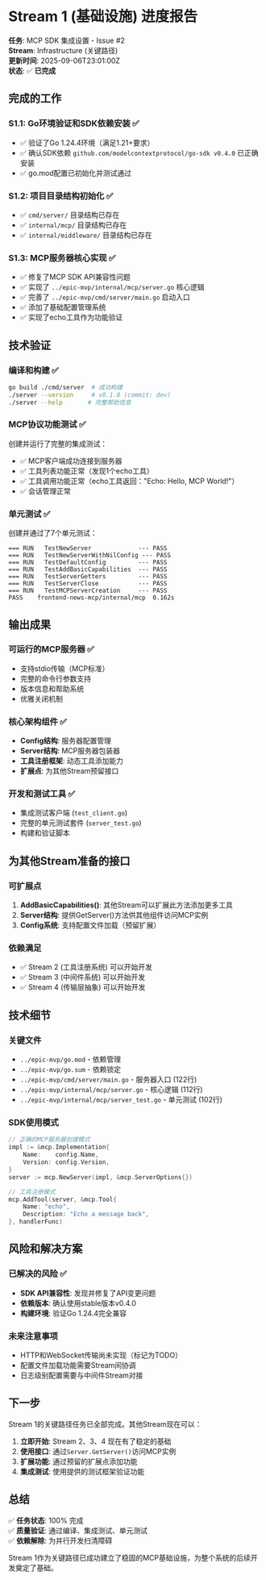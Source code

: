 # Stream 1 (基础设施) 进度报告
**任务**: MCP SDK 集成设置 - Issue #2  
**Stream**: Infrastructure (关键路径)  
**更新时间**: 2025-09-06T23:01:00Z  
**状态**: ✅ **已完成**

## 完成的工作

### S1.1: Go环境验证和SDK依赖安装 ✅
- ✅ 验证了Go 1.24.4环境（满足1.21+要求）
- ✅ 确认SDK依赖 `github.com/modelcontextprotocol/go-sdk v0.4.0` 已正确安装
- ✅ go.mod配置已初始化并测试通过

### S1.2: 项目目录结构初始化 ✅  
- ✅ `cmd/server/` 目录结构已存在
- ✅ `internal/mcp/` 目录结构已存在  
- ✅ `internal/middleware/` 目录结构已存在

### S1.3: MCP服务器核心实现 ✅
- ✅ 修复了MCP SDK API兼容性问题
- ✅ 实现了 `../epic-mvp/internal/mcp/server.go` 核心逻辑
- ✅ 完善了 `../epic-mvp/cmd/server/main.go` 启动入口
- ✅ 添加了基础配置管理系统
- ✅ 实现了echo工具作为功能验证

## 技术验证

### 编译和构建 ✅
```bash
go build ./cmd/server  # 成功构建
./server --version     # v0.1.0 (commit: dev)
./server --help       # 完整帮助信息
```

### MCP协议功能测试 ✅
创建并运行了完整的集成测试：
- ✅ MCP客户端成功连接到服务器
- ✅ 工具列表功能正常（发现1个echo工具）
- ✅ 工具调用功能正常（echo工具返回："Echo: Hello, MCP World!"）
- ✅ 会话管理正常

### 单元测试 ✅
创建并通过了7个单元测试：
```
=== RUN   TestNewServer             --- PASS
=== RUN   TestNewServerWithNilConfig --- PASS  
=== RUN   TestDefaultConfig         --- PASS
=== RUN   TestAddBasicCapabilities  --- PASS
=== RUN   TestServerGetters         --- PASS
=== RUN   TestServerClose           --- PASS
=== RUN   TestMCPServerCreation     --- PASS
PASS	frontend-news-mcp/internal/mcp	0.162s
```

## 输出成果

### 可运行的MCP服务器 ✅
- 支持stdio传输（MCP标准）
- 完整的命令行参数支持
- 版本信息和帮助系统
- 优雅关闭机制

### 核心架构组件 ✅
- **Config结构**: 服务器配置管理
- **Server结构**: MCP服务器包装器
- **工具注册框架**: 动态工具添加能力
- **扩展点**: 为其他Stream预留接口

### 开发和测试工具 ✅
- 集成测试客户端 (`test_client.go`)
- 完整的单元测试套件 (`server_test.go`)  
- 构建和验证脚本

## 为其他Stream准备的接口

### 可扩展点
1. **AddBasicCapabilities()**: 其他Stream可以扩展此方法添加更多工具
2. **Server结构**: 提供GetServer()方法供其他组件访问MCP实例
3. **Config系统**: 支持配置文件加载（预留扩展）

### 依赖满足
- ✅ Stream 2 (工具注册系统) 可以开始开发
- ✅ Stream 3 (中间件系统) 可以开始开发  
- ✅ Stream 4 (传输层抽象) 可以开始开发

## 技术细节

### 关键文件
- `../epic-mvp/go.mod` - 依赖管理
- `../epic-mvp/go.sum` - 依赖锁定  
- `../epic-mvp/cmd/server/main.go` - 服务器入口 (122行)
- `../epic-mvp/internal/mcp/server.go` - 核心逻辑 (112行)
- `../epic-mvp/internal/mcp/server_test.go` - 单元测试 (102行)

### SDK使用模式
```go
// 正确的MCP服务器创建模式
impl := &mcp.Implementation{
    Name:    config.Name,
    Version: config.Version,
}
server := mcp.NewServer(impl, &mcp.ServerOptions{})

// 工具注册模式
mcp.AddTool(server, &mcp.Tool{
    Name: "echo",
    Description: "Echo a message back",
}, handlerFunc)
```

## 风险和解决方案

### 已解决的风险 ✅
- **SDK API兼容性**: 发现并修复了API变更问题
- **依赖版本**: 确认使用stable版本v0.4.0
- **构建环境**: 验证Go 1.24.4完全兼容

### 未来注意事项
- HTTP和WebSocket传输尚未实现（标记为TODO）
- 配置文件加载功能需要Stream间协调
- 日志级别配置需要与中间件Stream对接

## 下一步
Stream 1的关键路径任务已全部完成。其他Stream现在可以：

1. **立即开始**: Stream 2、3、4 现在有了稳定的基础
2. **使用接口**: 通过`Server.GetServer()`访问MCP实例
3. **扩展功能**: 通过预留的扩展点添加功能
4. **集成测试**: 使用提供的测试框架验证功能

## 总结
✅ **任务状态**: 100% 完成  
✅ **质量验证**: 通过编译、集成测试、单元测试  
✅ **依赖解除**: 为并行开发扫清障碍  

Stream 1作为关键路径已成功建立了稳固的MCP基础设施，为整个系统的后续开发奠定了基础。